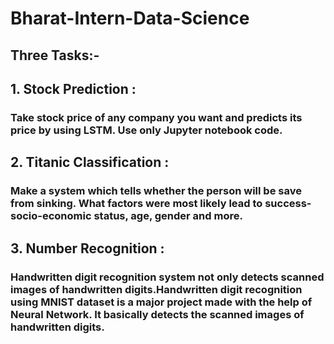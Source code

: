# Bharat-Intern-Data-Science

## Three Tasks:-
## 1. Stock Prediction :
### Take stock price of any company you want and predicts its price by using LSTM. Use only Jupyter notebook code.

## 2. Titanic Classification :
### Make a system which tells whether the person will be save from sinking. What factors were most likely lead to success-socio-economic status, age, gender and more.

## 3. Number Recognition :
### Handwritten digit recognition system not only detects scanned images of handwritten digits.Handwritten digit recognition using MNIST dataset is a major project made with the help of Neural Network. It basically detects the scanned images of handwritten digits.
